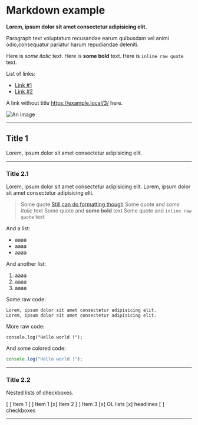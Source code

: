 # Markdown example

**Lorem, ipsum dolor sit amet consectetur adipisicing elit.**

Paragraph text voluptatum recusandae earum quibusdam vel animi odio,consequatur pariatur harum repudiandae deleniti.

Here is *some italic* text.
Here is **some bold** text.
Here is `inline raw quote` text.

List of links:
 - [Link #1](https://example.local/1/)
 - [Link #2](https://example.local/2/)

A link without title https://example.local/3/ here.

![An image](https://example.local/icon.png "Logo Title Text 1")


-------------------------------------------------------------------------------

## Title 1

Lorem, ipsum dolor sit amet consectetur adipisicing elit.


---
### Title 2.1

Lorem, ipsum dolor sit amet consectetur adipisicing elit.
Lorem, ipsum dolor sit amet consectetur adipisicing elit.

> Some quote [Still can do formatting though](https://www.example.local/5/)
> Some quote and *some italic* text
> Some quote and **some bold** text
> Some quote and `inline raw quote` text

And a list:
 - aaaa
 - aaaa
 - aaaa

And another list:
 1. aaaa
 2. aaaa
 3. aaaa

Some raw code:

	Lorem, ipsum dolor sit amet consectetur adipisicing elit.
	Lorem, ipsum dolor sit amet consectetur adipisicing elit.

More raw code:
````
console.log("Hello world !");
````

And some colored code:
````js
console.log("Hello world !");
````

---
### Title 2.2

Nested lists of checkboxes.

[ ] Item 1
[ ] Item 1
[x] Item 2
[ ] Item 3
    [x] OL lists
    [x] headlines
    [ ] checkboxes


-------------------------------------------------------------------------------

